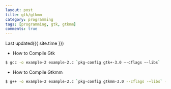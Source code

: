 ```yaml
---
layout: post
title: gtk/gtkmm
category: programming 
tags: [programming, gtk, gtkmm]
comments: true
---
```

Last updated({{ site.time }})  
  
* How to Compile Gtk
``` bash
$ gcc -o example-2 example-2.c `pkg-config gtk+-3.0 –-cflags –-libs`
```
* How to Compile Gtkmm
``` bash
$ g++ -o example-2 example-2.c `pkg-config gtkmm-3.0 --cflags -–libs` -std=c++11
```

